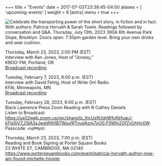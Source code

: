 +++
title = "Events"
date = 2017-07-03T23:38:45-04:00
aliases = [ 'upcoming-events' ]
weight = 8
[extra]
  menu = true
+++

![Celebrate the transporting power of the short story, in fiction and in fact. With authors: Patricia Horvath & Sarah Towle. Readings followed by conversation and Q&A. Thursday, July 13th, 2023 390A 6th Avenue Park Slope, Brooklyn. Doors open: 7:30pm garden level. Bring your own drinks and seat cushion.](/images/patti-and-sarah.png)

Thursday, March 23, 2023, 2:00 PM (EST)  
Interview with Ken Jones, Host of “Jonesy,”  
KBOO-FM, Portland, OR  
[Broadcast recording](https://kboo.org/media/115008-patricia-horvath-author-now-am-found)

Tuesday, February 7, 2023, 8:00 p.m. (EST)  
Interview with David Fettig, Host of Write On! Radio  
KFAI, Minneapolis, MN  
[Broadcast recording](https://www.kfai.org/player/?episode_id=42553)

Tuesday, February 28, 2023, 8:00 p.m. (EST)  
Black Lawrence Press Zoom Reading with R Cathey Daniels  
Listen to Broadcast:  
<https://us02web.zoom.us/rec/share/lz_ltjcUs9UdnWfcKkfuarJ-kFlq5jV7_O9A3xJeqjWth1B7WsufRTvudAzm7oO0.P3Whj2OfZyUhHc0W>  
Passcode: `v%@PMp91`

Thursday, March 23, 2023, 7:00 p.m. (EST)  
Reading and Book Signing at Porter Square Books  
23 WHITE ST, CAMBRIDGE, MA 02140  
<https://www.portersquarebooks.com/event/patricia-horvath-author-now-am-found-michelle-hoover>
